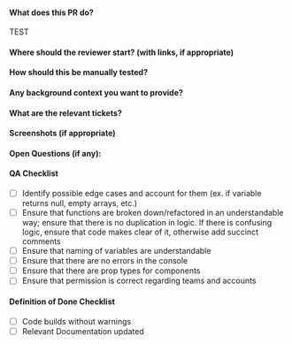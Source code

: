 #### What does this PR do?

TEST

#### Where should the reviewer start? (with links, if appropriate)

#### How should this be manually tested?

#### Any background context you want to provide?

#### What are the relevant tickets?

#### Screenshots (if appropriate)

#### Open Questions (if any):

#### QA Checklist

- [ ] Identify possible edge cases and account for them (ex. if variable returns null, empty arrays, etc.)
- [ ] Ensure that functions are broken down/refactored in an understandable way; ensure that there is no duplication in logic. If there is confusing logic, ensure that code makes clear of it, otherwise add succinct comments
- [ ] Ensure that naming of variables are understandable
- [ ] Ensure that there are no errors in the console
- [ ] Ensure that there are prop types for components
- [ ] Ensure that permission is correct regarding teams and accounts

#### Definition of Done Checklist

- [ ] Code builds without warnings
- [ ] Relevant Documentation updated
